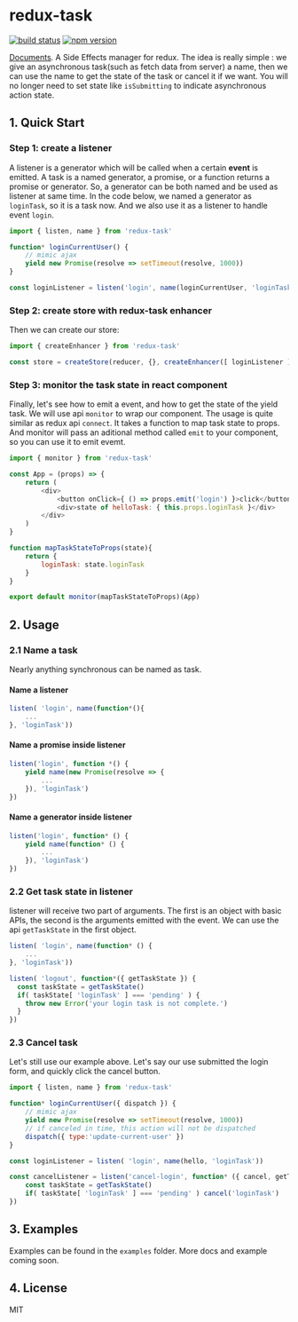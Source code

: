 # redux-task


[![build status](https://img.shields.io/travis/sskyy/redux-task/master.svg?style=flat-square)](https://travis-ci.org/sskyy/redux-task)
[![npm version](https://img.shields.io/npm/v/redux-task.svg?style=flat-square)](https://www.npmjs.com/package/redux-task)

[Documents](http://sskyy.github.io/redux-task).
A Side Effects manager for redux. The idea is really simple : we give an asynchronous task(such as fetch data from server) a name, then we can use the name to get the state of the task or cancel it if we want. You will no longer need to set state like `isSubmitting` to indicate asynchronous action state.


## 1. Quick Start

### Step 1: create a listener

A listener is a generator which will be called when a certain **event** is emitted. A task is a named generator, a promise, or a function returns a promise or generator. So, a generator can be both named and be used as listener at same time. In the code below, we named a generator as `loginTask`, so it is a task now. And we also use it as a listener to handle event `login`.


```javascript
import { listen, name } from 'redux-task'

function* loginCurrentUser() {
	// mimic ajax
	yield new Promise(resolve => setTimeout(resolve, 1000))
}

const loginListener = listen('login', name(loginCurrentUser, 'loginTask'))
```

### Step 2: create store with redux-task enhancer

Then we can create our store:

```javascript
import { createEnhancer } from 'redux-task'

const store = createStore(reducer, {}, createEnhancer([ loginListener ]));
```
  

### Step 3: monitor the task state in react component

Finally, let's see how to emit a event, and how to get the state of the yield task. We will use api `monitor` to wrap our component. The usage is quite similar as redux api `connect`. It takes a function to map task state to props. And monitor will pass an aditional method called `emit` to your component, so you can use it to emit evemt.

```javascript
import { monitor } from 'redux-task'

const App = (props) => {
	return (
		<div>
			<button onClick={ () => props.emit('login') }>click</button>
			<div>state of helloTask: { this.props.loginTask }</div>
		</div>
	)
}

function mapTaskStateToProps(state){
	return {
		loginTask: state.loginTask
	}
}

export default monitor(mapTaskStateToProps)(App)
```

## 2. Usage

### 2.1 Name a task

Nearly anything synchronous can be named as task. 


#### Name a listener

```javascript
listen( 'login', name(function*(){
	...
}, 'loginTask'))

``` 

#### Name a promise inside listener

```javascript
listen('login', function *() {
	yield name(new Promise(resolve => {
		...
	}), 'loginTask')
})
```

#### Name a generator inside listener

```javascript
listen('login', function* () {
	yield name(function* () {
		...
	}), 'loginTask')
})
```

### 2.2 Get task state in listener

listener will receive two part of arguments. The first is an object with basic APIs, the second is the arguments emitted with the event. We can use the api `getTaskState` in the first object.

```javascript
listen( 'login', name(function* () {
	...
}, 'loginTask'))

listen( 'logout', function*({ getTaskState }) {
  const taskState = getTaskState()
  if( taskState[ 'loginTask' ] === 'pending' ) {
  	throw new Error('your login task is not complete.')
  }
})
```

### 2.3 Cancel task

Let's still use our example above. Let's say our use submitted the login form, and quickly click the cancel button.

```javascript
import { listen, name } from 'redux-task'

function* loginCurrentUser({ dispatch }) {
	// mimic ajax
	yield new Promise(resolve => setTimeout(resolve, 1000))
	// if canceled in time, this action will not be dispatched
	dispatch({ type:'update-current-user' })
}

const loginListener = listen( 'login', name(hello, 'loginTask'))

const cancelListener = listen('cancel-login', function* ({ cancel, getTaskState }) {
	const taskState = getTaskState()
	if( taskState[ 'loginTask' ] === 'pending' ) cancel('loginTask')
})
```

## 3. Examples

Examples can be found in the `examples` folder. More docs and example coming soon.

## 4. License

MIT



